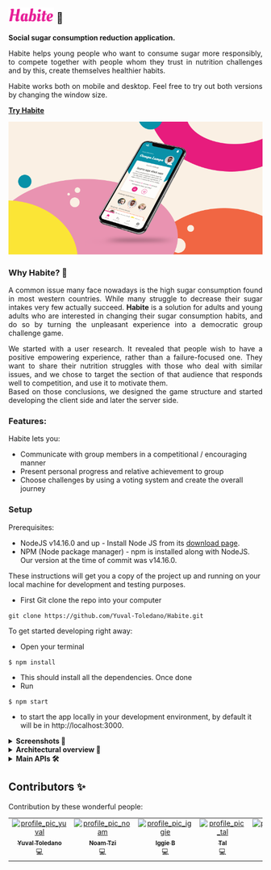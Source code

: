 
<!-- ![](https://github.com/Yuval-Toledano/Habite/blob/main/src/images/logo.svg) -->

## <img src='https://github.com/Yuval-Toledano/Habite/blob/main/src/images/logo.svg' width="90px" type='image'> 🍬 
<p><b>Social sugar consumption reduction application.</b></p>
<p align="justify" >Habite helps young people who want to consume sugar more responsibly, to compete together with people whom they trust in nutrition challenges and by this, create themselves healthier habits.</>
<p align="justify" >Habite works both on mobile and desktop. Feel free to try out both versions by changing the window size.</>

<b><a href="https://habite-fd756.web.app">Try Habite</a></b>

<p align="center">
  <img src='https://github.com/Yuval-Toledano/Habite/blob/main/src/images/cover.png' width="1000px" type='image'>
</p>


### Why Habite? 🤩

<p align="justify">A common issue many face nowadays is the high sugar consumption found in most western countries. While many struggle to decrease their sugar intakes very few actually succeed.         <b>Habite</b> is a solution for adults and young adults who are interested in changing their sugar consumption habits, and do so by turning the unpleasant experience into a democratic   group challenge game.</p>
<p align="justify">We started with a user research. It revealed that people wish to have a positive empowering experience, rather than a failure-focused one. They want to share their nutrition         struggles with those who deal with similar issues, and we chose to target the section of that audience that responds well to competition, and use it to motivate them.
<br>Based on those conclusions, we designed the game structure and started developing the client side and later the server side.</p>

### Features:
Habite lets you:
- Communicate with group members in a competitional / encouraging manner
- Present personal progress and relative achievement to group
- Choose challenges by using a voting system and create the overall journey

### Setup

Prerequisites:

* NodeJS v14.16.0 and up - Install Node JS from its [download page](https://nodejs.org/en/download/).
* NPM (Node package manager) - npm is installed along with NodeJS. Our version at the time of commit was v14.16.0.

These instructions will get you a copy of the project up and running on your local machine for development and testing purposes.

* First Git clone the repo into your computer
```
git clone https://github.com/Yuval-Toledano/Habite.git
```

To get started developing right away:

* Open your terminal
```
$ npm install
```
* This should install all the dependencies. Once done
* Run 
``` 
$ npm start
```
* to start the app locally in your development environment, by default it will be in http://localhost:3000.

<details>
  <br>
  <summary><b>Screenshots 👀</b></summary>
  <img width="230px" src="https://github.com/Yuval-Toledano/Habite/blob/main/src/images/home.png" />
  <img width="237px" src="https://github.com/Yuval-Toledano/Habite/blob/main/src/images/signup.png" />
  <img width="237px" src="https://github.com/Yuval-Toledano/Habite/blob/main/src/images/overview.png" />
  <img width="233px" src="https://github.com/Yuval-Toledano/Habite/blob/main/src/images/challenges.png" />
</details>

<details>
  <summary><b>Architectural overview 📐</b></summary>
  <br>
  <p align="justify">We choose to use Cloud Firestore as our Database, it is a NoSQL document database. our storage contains 5 collections, 4 of them are updated on realtime and 1 that     contains static data for the app.</p> 
<br>
  <p><u>Collections:</u></p>
  <ul align="justify">
    <li><b>Users:</b> personal information of each user, generated for each user in the signup process.
      Contains- name, email, profile picture, score, level, group id and list of notifications.</li>
    <br>
    <li><b>Groups:</b> information of each group, keeps track of the current challenge of each group and the future approved challenge. The document is generated when a group is          created and is updated if user joins group and all changes in challenges.
  Contains- user Id’s in group, number of group members, current challenge Id, start timestamp of current challenge, end timestamp of current challenge, list of approved       challenges and list of past challenges.</li>
    <br>
  <li><b>Votes:</b> a vote document is generated for each challenge that one of the group members has voted for. If another group member votes for a challenge that’s been voted for,    their vote will be added to the document the exists for that challenge. 
    Contains- challenge Id, group Id, counter of votes and voters Id.</li>
    <br>
  <li><b>ChallengeLog:</b> for each current challenge that’s created for a group a challenge log is generated for each group member with the current challenge Id. The challenge log   keeps track of the success of each user during the current challenge and is updated based on the success reported by the user. At the end of the current challenge the user   score is updated based on the challenge log.</li>
    <br>
  <li><b>Challenges-autogenerated-ids:</b> static documents, contains all the information on the challenges in the app. 
    Contains- challenge name, challenge XP, description, level, and rewards.</li>
  </ul
  <br>
  <img width="1000px" src="https://github.com/Yuval-Toledano/Habite/blob/main/src/images/architectural overview.jpeg" />
    
  <a href="https://github.com/Yuval-Toledano/Habite/blob/f1f335d6911bd836743dbbfa6ec8d03f3f22c0b1/src/Habite%20user%20and%20app%20research%20documentation.pdf"><b>Click here to UX documentation</b></a>
</details>
  
<details>
  <summary><b>Main APIs 🛠️</b></summary>
  <br>
  <p align="justify"> Firebase was chosen as the server-side DB and it is Habite’s storage & hosting platform.<br>
  Firebase provides the tools and infrastructure we needed to develop Habite. With firebase we were able to authenticate and manage users who access our application. Firebase Storage     lets us upload and store user generated content, such as images. Finally, we were able to manage our DB at cloud firestore. Cloud firestore is a flexible, scalable database for       mobile, web, and server development from Firebase and Google Cloud Platform.
  <br><br>
  <i>firebaseTools.js</i> file includes the functions that communicate with the data base.<br>
  There are auth related functions such as <i>generateUserDocument, generateGroupDocument</i> that create new user/group document in the DB. You can also find getter and setter         functions such as <i>getUserDocument , getGroupMembersData </i> that return a promise of the document of the user or usable data.
  <br><br>
  At <i>AuthContext.jsx</i> we get the data from the DB and share it with the other components in the tree by calling functions such as those we mentioned before.
  <br><br>
  At <i>mobileInfoBox.jsx </i> and <i>overview.jsx </i> there is the function <i>fetchChallenge</i> inside useEffect. The function gets current challenge of the group, and it           validates it every time there is a change with the user data or the group data or a day has changed.</p>
  
</details>

## Contributors ✨

Contribution by these wonderful people:

<!-- ALL-CONTRIBUTORS-LIST:START - Do not remove or modify this section -->
<!-- prettier-ignore-start -->
<!-- markdownlint-disable -->
<table>
  <tr>
    <td align="center"><a href="https://github.com/Yuval-Toledano"><img src="https://avatars.githubusercontent.com/u/82638638?v=4" width="100px;" alt="profile_pic_yuval"/><br /><sub><b>Yuval Toledano</b></sub></a><br /><a  title="code">💻</a></td>
    <td align="center"><a href="https://github.com/noamTzi"><img src="https://avatars.githubusercontent.com/u/39398826?v=4" width="100px;" alt="profile_pic_noam"/><br /><sub><b>Noam Tzi</b></sub></a><br /><a title="code">💻</a></td>
    <td align="center"><a href="https://github.com/IggieB"><img src="https://avatars.githubusercontent.com/u/82638159?v=4" width="100px;" alt="profile_pic_iggie"/><br /><sub><b>Iggie B</b></sub></a><br /><a title="Code">💻</a></td>
    <td align="center"><a href="https://github.com/Tal-Rosenzvi"><img src="https://avatars.githubusercontent.com/u/81176209?v=4" width="100px;" alt="profile_pic_tal"/><br /><sub><b>Tal</b></sub></a><br /><a title="Code">💻</a></td>
    <td align="center"><a href="https://github.com/slevitz"><img src="https://avatars.githubusercontent.com/u/58976078?v=4" width="100px;" alt="profile_pic_sarah"/><br /><sub><b>Sarah Levitz</b></sub></a><br /><a title="Code">💻</a></td>
  </tr>
</table>

<!-- markdownlint-restore -->
<!-- prettier-ignore-end -->

<!-- ALL-CONTRIBUTORS-LIST:END -->

